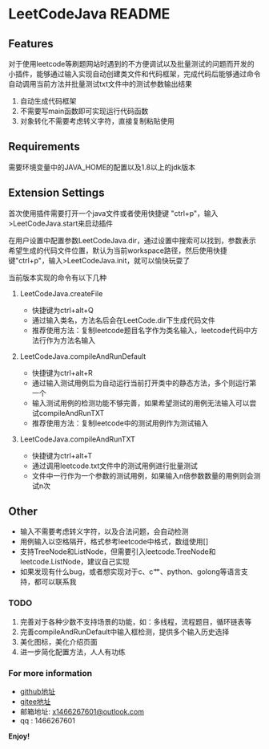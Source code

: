 # LeetCodeJava README

## Features

对于使用leetcode等刷题网站时遇到的不方便调试以及批量测试的问题而开发的小插件，能够通过输入实现自动创建类文件和代码框架，完成代码后能够通过命令自动调用当前方法并批量测试txt文件中的测试参数输出结果

1. 自动生成代码框架
2. 不需要写main函数即可实现运行代码函数
3. 对象转化不需要考虑转义字符，直接复制粘贴使用

## Requirements

需要环境变量中的JAVA_HOME的配置以及1.8以上的jdk版本

## Extension Settings

首次使用插件需要打开一个java文件或者使用快捷键 "ctrl+p"，输入>LeetCodeJava.start来启动插件

在用户设置中配置参数LeetCodeJava.dir，通过设置中搜索可以找到，参数表示希望生成的代码文件位置，默认为当前workspace路径，然后使用快捷键"ctrl+p"，输入>LeetCodeJava.init，就可以愉快玩耍了

当前版本实现的命令有以下几种

1. LeetCodeJava.createFile
    + 快捷键为ctrl+alt+Q
    + 通过输入类名，方法名后会在LeetCode.dir下生成代码文件
    + 推荐使用方法：复制leetcode题目名字作为类名输入，leetcode代码中方法行作为方法名输入

2. LeetCodeJava.compileAndRunDefault
    + 快捷键为ctrl+alt+R
    + 通过输入测试用例后为自动运行当前打开类中的静态方法，多个则运行第一个
    + 输入测试用例的检测功能不够完善，如果希望测试的用例无法输入可以尝试compileAndRunTXT
    + 推荐使用方法：复制leetcode中的测试用例作为测试输入

3. LeetCodeJava.compileAndRunTXT
    + 快捷键为ctrl+alt+T
    + 通过调用leetcode.txt文件中的测试用例进行批量测试
    + 文件中一行作为一个参数的测试用例，如果输入n倍参数数量的用例则会测试n次

## Other
+ 输入不需要考虑转义字符，以及合法问题，会自动检测
+ 用例输入以空格隔开，格式参考leetcode中格式，数组使用[]
+ 支持TreeNode和ListNode，但需要引入leetcode.TreeNode和leetcode.ListNode，建议自己实现
+ 如果发现有什么bug，或者想实现对于c、c艹、python、golong等语言支持，都可以联系我

### TODO
1. 完善对于各种少数不支持场景的功能，如：多线程，流程题目，循环链表等
2. 完善compileAndRunDefault中输入框检测，提供多个输入历史选择
3. 美化图标，美化介绍页面
4. 进一步简化配置方法，人人有功练


### For more information

* [github地址](https://github.com/xuwww/LeetCodeJava)
* [gitee地址](https://gitee.com/xuwww/leetcode-java)
* 邮箱地址: x1466267601@outlook.com
* qq : 1466267601

**Enjoy!**

